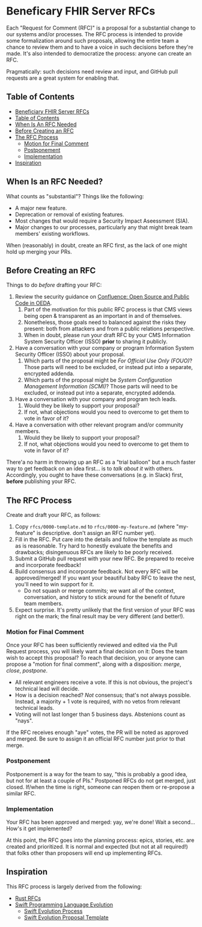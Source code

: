 # Beneficary FHIR Server RFCs
[header-and-summary]: #header-and-summary

Each "Request for Comment (RFC)" is a proposal for a substantial change to our systems and/or processes.
The RFC process is intended to provide some formalization around such proposals,
  allowing the entire team a chance to review them and to have a voice in such decisions before they're made.
It's also intended to democratize the process: anyone can create an RFC.

Pragmatically: such decisions need review and input, and GitHub pull requests are a great system for enabling that.

## Table of Contents
[table-of-contents]: #table-of-contents

* [Beneficiary FHIR Server RFCs](#header-and-summary)
* [Table of Contents](#table-of-contents)
* [When Is An RFC Needed](#when-is-an-rfc-needed)
* [Before Creating an RFC](#before-creating-an-rfc)
* [The RFC Process](#the-rfc-process)
    * [Motion for Final Comment](#motion-for-final-comment)
    * [Postponement](#postponement)
    * [Implementation](#implementation)
* [Inspiration](#inspiration)

## When Is an RFC Needed?
[when-is-an-rfc-needed]: #when-is-an-rfc-needed

What counts as "substantial"? Things like the following:

* A major new feature.
* Deprecation or removal of existing features.
* Most changes that would require a Security Impact Aseessment (SIA).
* Major changes to our processes, particularly any that might break team members' existing workflows.

When (reasonably) in doubt, create an RFC first, as the lack of one might hold up merging your PRs.

## Before Creating an RFC
[before-creating-an-rfc]: #before-creating-an-rfc

Things to do _before_ drafting your RFC:

1. Review the security guidance on [Confluence: Open Source and Public Code in OEDA](https://confluence.cms.gov/display/~AF9D/Open+Source+and+Public+Code+in+OEDA).
    1. Part of the motivation for this public RFC process is that CMS views being open & transparent as an important in and of themselves.
    2. Nonetheless, those goals need to balanced against the risks they present: both from attackers and from a public relations perspective.
    3. When in doubt, please run your draft RFC by your CMS Information System Security Officer (ISSO) **prior** to sharing it publicly.
2. Have a conversation with your company or program Information System Security Officer (ISSO) about your proposal.
    1. Which parts of the proposal might be _For Official Use Only (FOUO)_? Those parts will need to be excluded, or instead put into a separate, encrypted addenda.
    2. Which parts of the proposal might be _System Configuration Management Information (SCMI)_?
       Those parts will need to be excluded, or instead put into a separate, encrypted addenda.
3. Have a conversation with your company and program tech leads.
    1. Would they be likely to support your proposal?
    2. If not, what objections would you need to overcome to get them to vote in favor of it?
4. Have a conversation with other relevant program and/or community members.
    1. Would they be likely to support your proposal?
    2. If not, what objections would you need to overcome to get them to vote in favor of it?

There'a no harm in throwing up an RFC as a "trial balloon" but a much faster way to get feedback on an idea first... is to _talk about it_ with others.
Accordingly, you ought to have these conversations (e.g. in Slack) first, **before** publishing your RFC.

## The RFC Process
[the-rfc-process]: #the-rfc-process

Create and draft your RFC, as follows:

1. Copy `rfcs/0000-template.md` to `rfcs/0000-my-feature.md` (where "my-feature" is descriptive. don't assign an RFC number yet).
2. Fill in the RFC.
   Put care into the details and follow the template as much as is reasonable.
   Try hard to honestly evaluate the benefits and drawbacks; disingenuous RFCs are likely to be poorly received.
3. Submit a GitHub pull request with your new RFC. Be prepared to receive and incorporate feedback!
4. Build consensus and incorporate feedback.
   Not every RFC will be approved/merged!
   If you want your beautiful baby RFC to leave the nest, you'll need to win support for it.
    * Do not squash or merge commits; we want all of the context, conversation, and history to stick around for the benefit of future team members.
5. Expect surprise.
   It's pretty unlikely that the first version of your RFC was right on the mark;
     the final result may be very different (and better!).

### Motion for Final Comment
[motion-for-final-comment]: #motion-for-final-comment

Once your RFC has been sufficiently reviewed and edited via the Pull Request process,
  you will likely want a final decision on it:
Does the team wish to accept this proposal?
To reach that decision, you or anyone can propose a "motion for final comment",
  along with a disposition: *merge*, *close*, *postpone*.

* All relevant engineers receive a vote.
  If this is not obvious, the project's technical lead will decide.
* How is a decision reached?
  *Not* consensus; that's not always possible.
  Instead, a majority + 1 vote is required, with no vetos from relevant technical leads.
* Voting will not last longer than 5 business days. Abstenions count as "nays".

If the RFC receives enough "aye" votes, the PR will be noted as approved and merged.
Be sure to assign it an official RFC number just prior to that merge.

### Postponement
[postponement]: #postponement

Postponement is a way for the team to say, "this is probably a good idea, but not for at least a couple of PIs."
Postponed RFCs do not get merged, just closed.
If/when the time is right, someone can reopen them or re-propose a similar RFC.

### Implementation
[implementation]: #implementation

Your RFC has been approved and merged: yay, we're done! Wait a second...
How's it get implemented?

At this point, the RFC goes into the planning process:
  epics, stories, etc. are created and prioritized.
It is normal and expected (but not at all required!) that folks other than proposers will end up implementing RFCs.

## Inspiration
[inspiration]: #inspiration

This RFC process is largely derived from the following:

* [Rust RFCs](https://github.com/rust-lang/rfcs)
* [Swift Programming Language Evolution](https://github.com/apple/swift-evolution)
    * [Swift Evolution Process](https://github.com/apple/swift-evolution/blob/master/process.md)
    * [Swift Evolution Proposal Template](https://github.com/apple/swift-evolution/blob/master/proposal-templates/0000-swift-template.md)
